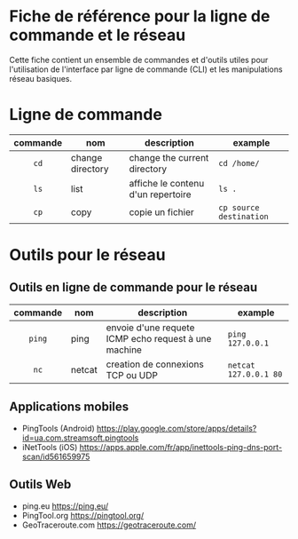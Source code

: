 # Fiche de référence pour la ligne de commande et le réseau
Cette fiche contient un ensemble de commandes et d'outils utiles pour l'utilisation de l'interface par ligne de commande (CLI) et les manipulations réseau basiques.

# Ligne de commande

|commande|nom|description| example |
|:---------:|-----------|---------------|------------------|
|`cd`| change directory| change the current directory | `cd /home/` |
|`ls`| list  | affiche le contenu d'un repertoire | `ls .`|
|`cp`| copy | copie un fichier | `cp source destination` | 



# Outils pour le réseau
## Outils en ligne de commande pour le réseau
|commande|nom|description| example |
|:---------:|-----------|---------------|------------------|
|`ping`| ping | envoie d'une requete ICMP echo request à une machine | `ping 127.0.0.1` |
|`nc`| netcat | creation de connexions TCP ou UDP | `netcat 127.0.0.1 80`|



## Applications mobiles
- PingTools  (Android) https://play.google.com/store/apps/details?id=ua.com.streamsoft.pingtools
- iNetTools (iOS) https://apps.apple.com/fr/app/inettools-ping-dns-port-scan/id561659975

## Outils Web
- ping.eu https://ping.eu/
-	PingTool.org https://pingtool.org/
- GeoTraceroute.com https://geotraceroute.com/

